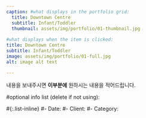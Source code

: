 ```yaml
---
caption: #what displays in the portfolio grid:
  title: Downtown Centre
  subtitle: Infant/Toddler
  thumbnail: assets/img/portfolio/01-thumbnail.jpg
  
#what displays when the item is clicked:
title: Downtown Centre
subtitle: Infant/Toddler
image: assets/img/portfolio/01-full.jpg
alt: image alt text

---
```

내용을 보내주시면 **이부분에** 원하시는 내용을 적어드립니다.

#optional info list (delete if not using):

#{:.list-inline} 
#- Date: 
#- Client: 
#- Category:
